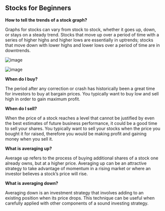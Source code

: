 ## Stocks for Beginners

<b>How to tell the trends of a stock graph?</b>

Graphs for stocks can vary from stock to stock, whether it goes up, down, or stays on a steady trend. Stocks that move up over a period of time with a series of higher highs and higher lows are essentially in uptrends; stocks that move down with lower highs and lower lows over a period of time are in downtrends. 

![image](https://github.com/DerekSol/Tera/assets/111466901/0bf3e100-3615-4634-b027-b867717c73d2)

![image](https://github.com/DerekSol/Tera/assets/111466901/6d35a93c-e57e-41c0-975a-a2f3f0ef9f6c)

<b>When do I buy?</b>

The period after any correction or crash has historically been a great time for investors to buy at bargain prices. You typically want to buy low and sell high in order to gain maximum profit.

<b>When do I sell?</b>

When the price of a stock reaches a level that cannot be justified by even the best estimates of future business performance, it could be a good time to sell your shares. You typically want to sell your stocks when the price you bought it for raised, therefore you would be making profit and gaining money when you sell it. 

<b>What is averaging up?</b>

Average up refers to the process of buying additional shares of a stock one already owns, but at a higher price. Averaging up can be an attractive strategy to take advantage of momentum in a rising market or where an investor believes a stock’s price will rise.

<b>What is averaging down?</b>

Averaging down is an investment strategy that involves adding to an existing position when its price drops. This technique can be useful when carefully applied with other components of a sound investing strategy.